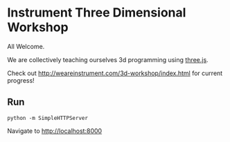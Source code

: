 # Instrument Three Dimensional Workshop
All Welcome.

We are collectively teaching ourselves 3d programming using [three.js](http://threejs.org/).  

Check out http://weareinstrument.com/3d-workshop/index.html for current progress!

## Run

    python -m SimpleHTTPServer

Navigate to [http://localhost:8000](http://localhost:8000)

